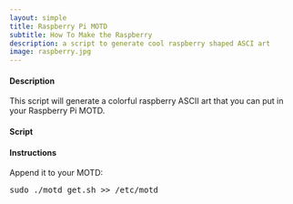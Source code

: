 ```yaml
---
layout: simple
title: Raspberry Pi MOTD
subtitle: How To Make the Raspberry
description: a script to generate cool raspberry shaped ASCI art
image: raspberry.jpg
---
```


<h4>Description</h4>
<p>This script will generate a colorful raspberry ASCII art that you can put in your Raspberry Pi MOTD.</p>				

<h4>Script</h4>

<script src="https://gist.github.com/maciakl/0c0cee608a0e96e28a69.js"></script>

<h4>Instructions</h4>

<p>Append it to your MOTD:</p>

<pre>sudo ./motd_get.sh >> /etc/motd</pre>

